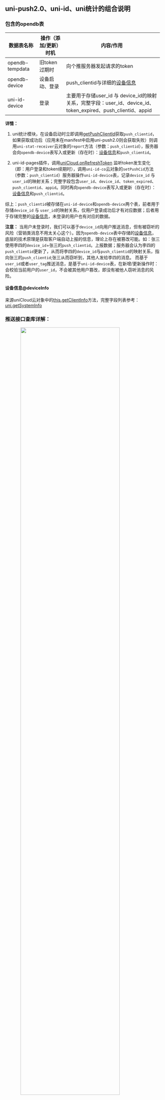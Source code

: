 ## uni-push2.0、uni-id、uni统计的组合说明

### 包含的opendb表

|数据表名称|操作（添加/更新）时机	|内容/作用	|
|--	|--	|--	|
|opendb-tempdata|旧token过期时	|向个推服务器发起请求的token	|
|opendb-device	|设备启动、登录	|push_clientid与详细的[设备信息](#deviceInfo)	|
|uni-id-device	|登录	|主要用于存储user_id 与 device_id的映射关系，完整字段：user_id、device_id、token_expired、push_clientid、appid	|


**详情：**
1. uni统计模块，在设备启动时立即调用[getPushClientId](https://uniapp.dcloud.io/uniCloud/uni-cloud-push/api.html#getpushclientid)获取`push_clientid`，如果获取成功后（应用未在manifest中启用uni-push2.0则会获取失败）则调用`uni-stat-receiver`云对象的`report`方法（参数：`push_clientid`），服务器会向`opendb-device`表写入或更新（存在时）：[设备信息](#deviceInfo)和`push_clientid`。

2. uni-id-pages插件，调用[uniCloud.onRefreshToken](https://uniapp.dcloud.io/uniCloud/client-sdk.html#on-refresh-token) 监听token发生变化（即：用户登录和token续期时），调用`uni-id-co`云对象的`setPushCid`方法（参数：`push_clientid`）服务器操作`uni-id-device`表，记录`device_id` 与 `user_id`的映射关系；完整字段包含`user_id`、`device_id`、`token_expired`、`push_clientid`、`appid`。同时再向`opendb-device`表写入或更新（存在时）：[设备信息](#deviceInfo)和`push_clientid`。

综上：`push_clientid`被存储在`uni-id-device`和`opendb-device`两个表，前者用于存储`device_id` 与 `user_id`的映射关系，仅用户登录成功后才有对应数据；后者用于存储完整的[设备信息](#deviceInfo)，未登录的用户也有对应的数据。

**注意：**
当用户未登录时，我们可以基于`device_id`向用户推送消息，但有被窃听的风险（营销类消息不用太关心这个）。因为`opendb-device`表中存储的[设备信息](#deviceInfo)，底层的技术原理是获取客户端自动上报的信息，理论上存在被篡改可能。如：张三使用李四的`device_id`+张三的`push_clientid`。上报数据；服务器会认为李四的`push_clientid`更新了，从而将李四的`device_id`与`push_clientid`的映射关系，指向张三的`push_clientid`;张三从而窃听到，其他人发给李四的消息。
而基于`user_id`或者`user_tag`推送消息，是基于`uni-id-device`表，在新增/更新操作时：会校验当前用户的`user_id`，不会被其他用户篡改，即没有被他人窃听消息的风险。

#### 设备信息@deviceInfo
来源uniCloud云对象中的[this.getClientInfo](https://uniapp.dcloud.io/uniCloud/cloud-obj.html#get-client-info)方法，完整字段列表参考：[uni.getSystemInfo](https://uniapp.dcloud.net.cn/api/system/info.html#getsysteminfo)

### 推送接口查库详解：  

<img style="width:80%;max-width:450px;margin:0 10%" src="https://vkceyugu.cdn.bspapp.com/VKCEYUGU-f184e7c3-1912-41b2-b81f-435d1b37c7b4/54b808b4-4a98-4316-86a1-4db914a48961.jpg">

- 推送目标依据为：`push_clientid`直接执行推送。
- 推送目标依据为：`device_id`，查`opendb-device`表，获得`push_clientid`执行推送
- 推送目标依据为：`users_id`查`uni-id-device`表（如果需要验证platform就联查`opendb-device`表）,获得`push_clientid`执行推送
- 推送目标依据为：`user_tag`查`uni-id-users`表，获得`users_id`查`uni-id-device`表（如果需要验证platform就联查`opendb-device`表）,获得`push_clientid`执行推送